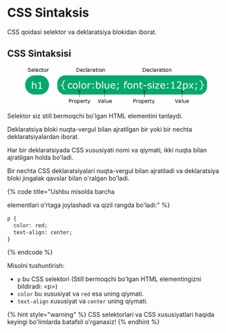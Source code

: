 # CSS Sintaksis

CSS qoidasi selektor va deklaratsiya blokidan iborat.

## CSS Sintaksisi  <a href="#css-sintaksisi-2" id="css-sintaksisi-2"></a>

<figure><img src="../../.gitbook/assets/img_selector.gif" alt=""><figcaption></figcaption></figure>

Selektor siz still bermoqchi bo'lgan HTML elementini tanlaydi.

Deklaratsiya bloki nuqta-vergul bilan ajratilgan bir yoki bir nechta deklaratsiyalardan iborat.

Har bir deklaratsiyada CSS xususiyati nomi va qiymati, ikki nuqta bilan ajratilgan holda bo'ladi.

Bir nechta CSS deklaratsiyalari nuqta-vergul bilan ajratiladi va deklaratsiya bloki jingalak qavslar bilan o'ralgan bo'ladi.

{% code title="Ushbu misolda barcha <p> elementlari o'rtaga joylashadi va qizil rangda bo'ladi:" %}
```
p {
  color: red;
  text-align: center;
}
```
{% endcode %}

Misolni tushuntirish:

* `p` bu CSS selektori (Still bermoqchi bo'lgan HTML elementingizni bildiradi: \<p>)
* `color` bu xususiyat va `red`  esa uning qiymati.
* `text-align`  xususiyat va `center` uning qiymati.

{% hint style="warning" %}
CSS selektorlari va CSS xususiyatlari haqida keyingi bo'limlarda batafsil o'rganasiz!
{% endhint %}
